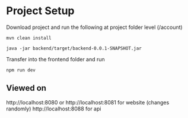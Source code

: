 # Project Setup
Download project and run the following at project folder level (/account)
```
mvn clean install
```
```
java -jar backend/target/backend-0.0.1-SNAPSHOT.jar
```

Transfer into the frontend folder and run
```
npm run dev
```

## Viewed on
http://localhost:8080 or http://localhost:8081 for website (changes randomly)
http://localhost:8088 for api
